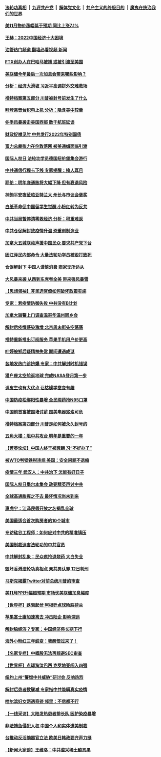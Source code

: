 ####  [法轮功真相](../../../../basic/blob/master/README.md?t=12140102) &nbsp;|&nbsp; [九评共产党](../../../../9ping.md/blob/master/README.md?t=12140102) &nbsp;|&nbsp; [解体党文化](../../../../jtdwh.md/blob/master/README.md?t=12140102)  &nbsp;|&nbsp; [共产主义的终极目的](../../../../gczydzjmd.md/blob/master/README.md?t=12140102) &nbsp;|&nbsp; [魔鬼在统治我们的世界](../../../../mgztzwmdsj.md/blob/master/README.md?t=12140102) 

#### [美11月物价涨幅低于预期 同比上涨7.1%](../pages/nf4514/n13884091.md?t=12140102) 

#### [王赫：2022中国经济十大困境](../pages/nf4514/n13883766.md?t=12140102) 

#### [油管热门频道 翻墙必看视频 新闻](http://129.146.143.75:81/youtube.html?12140102)

#### [FTX创办人在巴哈马被捕 或被引渡至美国](../pages/nf4514/n13883624.md?t=12140102) 

#### [美联储今年最后一次加息会带来哪些影响？](../pages/nf4514/n13883545.md?t=12140102) 

#### [分析：经济大滑坡 习近平高调拼外交难救场](../pages/nf4514/n13882938.md?t=12140102) 

#### [推特档案第五部分 川普被封号前发生了什么](../pages/nf4514/n13883474.md?t=12140102) 

#### [拜登亲贺台积电上机 分析：隐含美中较量](../pages/nf4514/n13883456.md?t=12140102) 

#### [冬季风暴袭击美国西部 数千航班延误](../pages/nf4514/n13883425.md?t=12140102) 

#### [财政捉襟见肘 中共发行2022年特别国债](../pages/nf4514/n13883439.md?t=12140102) 

#### [富力总裁张力在伦敦落网 被美通缉面临引渡](../pages/nf4514/n13883423.md?t=12140102) 

#### [国际人权日 法轮功学员德国纽伦堡集会游行](../pages/nf4514/n13883380.md?t=12140102) 

#### [中共通信行程卡下线 专家提醒：掩人耳目](../pages/nf4514/n13883397.md?t=12140102) 

#### [耶伦：明年底通胀将大幅下降 但有衰退风险](../pages/nf4514/n13883402.md?t=12140102) 

#### [神韵平安夜莅临亚特兰大 州长与市议会褒奖](../pages/nf4514/n13882393.md?t=12140102) 

#### [白纸革命促中国留学生觉醒 小粉红转为反共](../pages/nf4514/n13882873.md?t=12140102) 

#### [中共当局暂停清零救经济 分析：积重难返](../pages/nf4514/n13883190.md?t=12140102) 

#### [中共仓促解封致疫情升温 恐重创制造业](../pages/nf4514/n13883187.md?t=12140102) 

#### [加拿大五城联动声援中国民众 要求共产党下台](../pages/nf4514/n13883075.md?t=12140102) 

#### [因江泽民内部命令 大量法轮功学员被殴打致死](../pages/nf4514/n13877409.md?t=12140102) 

#### [仓促解封下 中国人谨慎消费 商家无所适从](../pages/nf4514/n13882900.md?t=12140102) 

#### [大风暴来袭 从西到东席卷全美 带来强风暴雪](../pages/nf4514/n13882882.md?t=12140102) 

#### [【思想领袖】非民选官僚如何破坏政策实施](../pages/nf4514/n13864359.md?t=12140102) 

#### [专家：若疫情防御失败 中共没有B计划](../pages/nf4514/n13882811.md?t=12140102) 

#### [加拿大骑警上门调查温哥华温州同乡会](../pages/nf4514/n13882794.md?t=12140102) 

#### [解封后疫情感染激增 北京周末街头空荡荡](../pages/nf4514/n13882749.md?t=12140102) 

#### [推特重新推出订阅服务 苹果手机用户价更高](../pages/nf4514/n13882701.md?t=12140102) 

#### [叶婷被抓后疑精神失常 期间遭遇成谜](../pages/nf4514/n13882350.md?t=12140102) 

#### [各地发热门诊挤爆 专家：中共解封时机错误](../pages/nf4514/n13882598.md?t=12140102) 

#### [猎户座太空舱返地球 完成NASA登月第一步](../pages/nf4514/n13882704.md?t=12140102) 

#### [调皮生也有大优点 让枯燥学堂变有趣](../pages/nf4514/n13882294.md?t=12140102) 

#### [中国防疫松绑阳性暴增 全民囤药抢N95口罩](../pages/nf4514/n13882580.md?t=12140102) 

#### [中国前首富被围堵讨薪 国美电器岌岌可危](../pages/nf4514/n13882558.md?t=12140102) 

#### [推特档案第四部分 川普是如何被永久封号的](../pages/nf4514/n13882353.md?t=12140102) 

#### [五角大楼：阻中共攻台 明年是重要的一年](../pages/nf4514/n13882467.md?t=12140102) 

#### [【菁英论坛】中国人终于被惹翻 习“不好办了”](../pages/nf4514/n13882351.md?t=12140102) 

#### [被WTO判钢铁税违规 美国：安全问题不退缩](../pages/nf4514/n13882335.md?t=12140102) 

#### [疫情三年 武汉人：中共治下 怎能有好日子](../pages/nf4514/n13881957.md?t=12140102) 

#### [国际人权日墨尔本集会 政要精英声讨中共](../pages/nf4514/n13882075.md?t=12140102) 

#### [全球高通胀挥之不去 最坏情况尚未到来](../pages/nf4514/n13882292.md?t=12140102) 

#### [惠虎宇：江泽民假开放之名祸乱全球](../pages/nf4514/n13882119.md?t=12140102) 

#### [美国最适合首次购房者的10个城市](../pages/nf4514/n13881900.md?t=12140102) 

#### [专访硅谷工程师：如何应对中共的精准镇压](../pages/nf4514/n13882021.md?t=12140102) 

#### [美国制裁迫害法轮功的中共官员](../pages/nf4514/n13881833.md?t=12140102) 

#### [中共解封乱象：民众疯抢退烧药 大白失业](../pages/nf4514/n13881886.md?t=12140102) 

#### [毁坏香港法轮功真相点 亲共男认罪 12日判刑](../pages/nf4514/n13881982.md?t=12140102) 

#### [马斯克揭露Twitter对前总统川普的审查](../pages/nf4514/n13881922.md?t=12140102) 

#### [美11月PPI升幅超预期 市场忧美联储加息幅度](../pages/nf4514/n13881855.md?t=12140102) 

#### [【世界杯】跌宕起伏 阿根廷点球险胜荷兰](../pages/nf4514/n13881846.md?t=12140102) 

#### [苹果富士康加速离去 冲击陆企 影响深远](../pages/nf4514/n13881834.md?t=12140102) 

#### [解封稳经济？专家：中国经济将长期下行](../pages/nf4514/n13881381.md?t=12140102) 

#### [海外小粉红三年蜕变：我醒悟过来了！](../pages/nf4514/n13881756.md?t=12140102) 

#### [【名家专栏】中概股无法再规避SEC审查](../pages/nf4514/n13881659.md?t=12140102) 

#### [【世界杯】点球淘汰巴西 克罗地亚闯入四强](../pages/nf4514/n13881780.md?t=12140102) 

#### [纽约上州“警惕中共威胁”研讨会 反响热烈](../pages/nf4514/n13881755.md?t=12140102) 

#### [解封后患者数骤减 专家指中共隐瞒真实疫情](../pages/nf4514/n13881768.md?t=12140102) 

#### [哈尔滨妇女两遇奇迹 邻里：不信都不行](../pages/nf4514/n13878017.md?t=12140102) 

#### [【一线采访】大陆发热患者排长队 医护染疫暴增](../pages/nf4514/n13881640.md?t=12140102) 

#### [非法捕鱼侵犯人权 中国个人和实体遭美制裁](../pages/nf4514/n13881750.md?t=12140102) 

#### [台推动反活摘器官立法 欧美日韩政要齐声力挺](../pages/nf4514/n13881598.md?t=12140102) 

#### [【新闻大家谈】王维洛：中共滥采稀土酿恶果](../pages/nf4514/n13881638.md?t=12140102) 

<img src='http://gfw-breaker.win/goodnews/indexes/nf4514.md' width='0px' height='0px'/>
